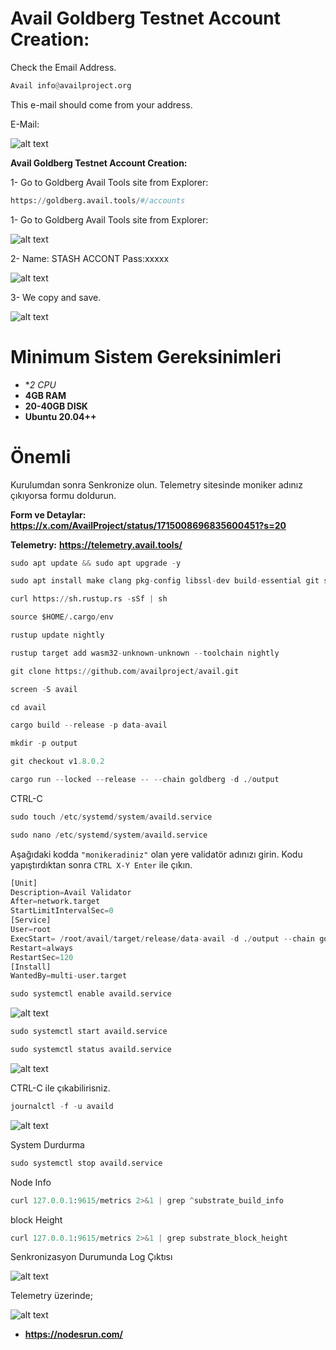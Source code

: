 # Avail Goldberg Testnet Account Creation:

Check the Email Address.
```python
Avail info@availproject.org
```
This e-mail should come from your address.

E-Mail:

![alt text](https://i.ibb.co/9v5wVMQ/image.png)

**Avail Goldberg Testnet Account Creation:** 

1- Go to Goldberg Avail Tools site from Explorer:

```python
https://goldberg.avail.tools/#/accounts
```
1- Go to Goldberg Avail Tools site from Explorer:

![alt text](https://i.ibb.co/zmbM3Xb/2.png[/img)

2- Name: STASH ACCONT   Pass:xxxxx

![alt text](https://i.ibb.co/tKrr9Lq/3.png[/img)

3- We copy and save.

![alt text](https://i.ibb.co/42KJjr4/4.png[/img)



# Minimum Sistem Gereksinimleri

- **2 CPU*
- **4GB RAM**
- **20-40GB DISK**
- **Ubuntu 20.04++**

# Önemli
Kurulumdan sonra Senkronize olun. Telemetry sitesinde moniker adınız çıkıyorsa formu doldurun.

**Form ve Detaylar:** **https://x.com/AvailProject/status/1715008696835600451?s=20**

**Telemetry:** **https://telemetry.avail.tools/**


```python
sudo apt update && sudo apt upgrade -y
```

```python
sudo apt install make clang pkg-config libssl-dev build-essential git screen protobuf-compiler -y
```

```python
curl https://sh.rustup.rs -sSf | sh
```

```python
source $HOME/.cargo/env
```

```python
rustup update nightly
```

```python
rustup target add wasm32-unknown-unknown --toolchain nightly
```

```python
git clone https://github.com/availproject/avail.git
```

```python
screen -S avail
```
```python
cd avail
```

```python
cargo build --release -p data-avail
```

```python
mkdir -p output
```

```python
git checkout v1.8.0.2
```

```python
cargo run --locked --release -- --chain goldberg -d ./output
```
CTRL-C

```python
sudo touch /etc/systemd/system/availd.service
```

```python
sudo nano /etc/systemd/system/availd.service
```

Aşağıdaki kodda `"monikeradiniz"` olan yere validatör adınızı girin. Kodu yapıştırdıktan sonra `CTRL X-Y Enter` ile çıkın.

```python
[Unit] 
Description=Avail Validator
After=network.target
StartLimitIntervalSec=0
[Service] 
User=root 
ExecStart= /root/avail/target/release/data-avail -d ./output --chain goldberg --validator --name "monikeradiniz"
Restart=always 
RestartSec=120
[Install] 
WantedBy=multi-user.target
```

```python
sudo systemctl enable availd.service
```
![alt text](https://i.hizliresim.com/d1u63ux.png)


```python
sudo systemctl start availd.service
```

```python
sudo systemctl status availd.service
```
![alt text](https://i.hizliresim.com/ag4qsve.png)

CTRL-C ile çıkabilirisniz. 

```python
journalctl -f -u availd
```

![alt text](https://i.hizliresim.com/aqo67ho.png)


System Durdurma

```python
sudo systemctl stop availd.service
```
Node Info

```python
curl 127.0.0.1:9615/metrics 2>&1 | grep ^substrate_build_info
```
block Height

```python
curl 127.0.0.1:9615/metrics 2>&1 | grep substrate_block_height
```

Senkronizasyon Durumunda Log Çıktısı

![alt text](https://i.hizliresim.com/n8tva63.png)


Telemetry üzerinde;

![alt text](https://i.hizliresim.com/p0z1blq.png)


- **https://nodesrun.com/**
